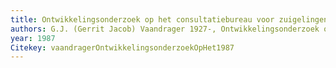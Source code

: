 ```yaml
---
title: Ontwikkelingsonderzoek op het consultatiebureau voor zuigelingen en kleuters
authors: G.J. (Gerrit Jacob) Vaandrager 1927-, Ontwikkelingsonderzoek op het consultatiebureau voor zuigelingen en kleuters (01-05-1987)
year: 1987
Citekey: vaandragerOntwikkelingsonderzoekOpHet1987
---
```


